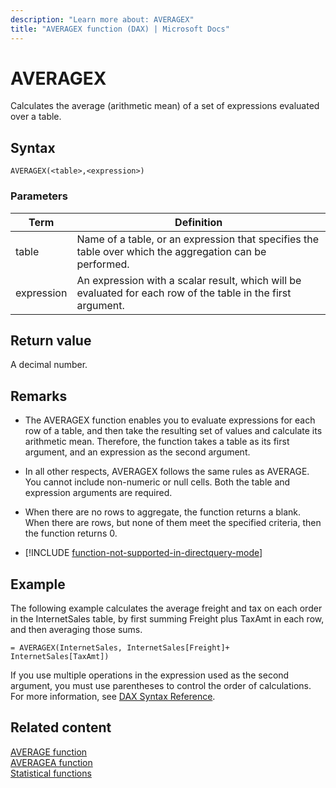 ```yaml
---
description: "Learn more about: AVERAGEX"
title: "AVERAGEX function (DAX) | Microsoft Docs"
---
```

# AVERAGEX

Calculates the average (arithmetic mean) of a set of expressions evaluated over a table.  
  
## Syntax  
  
```dax
AVERAGEX(<table>,<expression>)  
```
  
### Parameters  
  
|Term|Definition|  
|--------|--------------|  
|table|Name of a table, or an expression that specifies the table over which the aggregation can be performed.|  
|expression|An expression with a scalar result, which will be evaluated for each row of the table in the first argument.|  
  
## Return value

A decimal number.  
  
## Remarks

- The AVERAGEX function enables you to evaluate expressions for each row of a table, and then take the resulting set of values and calculate its arithmetic mean. Therefore, the function takes a table as its first argument, and an expression as the second argument.  
  
- In all other respects, AVERAGEX follows the same rules as AVERAGE. You cannot include non-numeric or null cells. Both the table and expression arguments are required.  
  
- When there are no rows to aggregate, the function returns a blank.  When there are rows, but none of them meet the specified criteria, then the function returns 0.  

- [!INCLUDE [function-not-supported-in-directquery-mode](includes/function-not-supported-in-directquery-mode.md)]

## Example

The following example calculates the average freight and tax on each order in the InternetSales table, by first summing Freight plus TaxAmt in each row, and then averaging those sums.  
  
```dax
= AVERAGEX(InternetSales, InternetSales[Freight]+ InternetSales[TaxAmt])  
```

If you use multiple operations in the expression used as the second argument, you must use parentheses to control the order of calculations. For more information, see [DAX Syntax Reference](dax-syntax-reference.md).  
  
## Related content

[AVERAGE function](average-function-dax.md)  
[AVERAGEA function](averagea-function-dax.md)  
[Statistical functions](statistical-functions-dax.md)  
